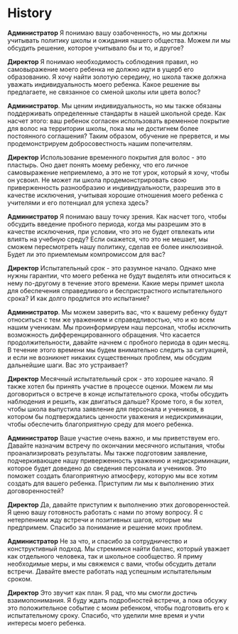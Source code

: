 # History

**Администратор**
Я понимаю вашу озабоченность, но мы должны учитывать политику школы и ожидания нашего общества. Можем ли мы обсудить решение, которое учитывало бы и то, и другое?

**Директор**
Я понимаю необходимость соблюдения правил, но самовыражение моего ребенка не должно идти в ущерб его образованию. Я хочу найти золотую середину, но школа также должна уважать индивидуальность моего ребенка. Какое решение вы предлагаете, не связанное со сменой школы или цвета волос?

**Администратор**.
Мы ценим индивидуальность, но мы также обязаны поддерживать определенные стандарты в нашей школьной среде. Как насчет этого: ваш ребенок согласен использовать временное покрытие для волос на территории школы, пока мы не достигнем более постоянного соглашения? Таким образом, обучение не прервется, и мы продемонстрируем добросовестность нашим попечителям.

**Директор**
Использование временного покрытия для волос - это пластырь. Оно дает понять моему ребенку, что его личное самовыражение неприемлемо, а это не тот урок, который я хочу, чтобы он усвоил. Не может ли школа продемонстрировать свою приверженность разнообразию и индивидуальности, разрешив это в качестве исключения, учитывая хорошие отношения моего ребенка с учителями и его потенциал для успеха здесь?

**Администратор**
Я понимаю вашу точку зрения. Как насчет того, чтобы обсудить введение пробного периода, когда мы разрешим это в качестве исключения, при условии, что это не будет отвлекать или влиять на учебную среду? Если окажется, что это не мешает, мы сможем пересмотреть нашу политику, сделав ее более инклюзивной. Будет ли это приемлемым компромиссом для вас?

**Директор**
Испытательный срок - это разумное начало. Однако мне нужны гарантии, что моего ребенка не будут выделять или относиться к нему по-другому в течение этого времени. Какие меры примет школа для обеспечения справедливого и беспристрастного испытательного срока? И как долго продлится это испытание?

**Администратор**.
Мы можем заверить вас, что к вашему ребенку будут относиться с тем же уважением и справедливостью, что и ко всем нашим ученикам. Мы проинформируем наш персонал, чтобы исключить возможность дифференцированного обращения. Что касается продолжительности, давайте начнем с пробного периода в один месяц. В течение этого времени мы будем внимательно следить за ситуацией, и если не возникнет никаких существенных проблем, мы обсудим дальнейшие шаги. Вас это устраивает?

**Директор**
Месячный испытательный срок - это хорошее начало. Я также хотел бы принять участие в процессе оценки. Можем ли мы договориться о встрече в конце испытательного срока, чтобы обсудить наблюдения и решить, как двигаться дальше? Кроме того, я бы хотел, чтобы школа выпустила заявление для персонала и учеников, в котором бы подтверждались ценности уважения и недискриминации, чтобы обеспечить благоприятную среду для моего ребенка.

**Администратор**
Ваше участие очень важно, и мы приветствуем его. Давайте назначим встречу по окончании месячного испытания, чтобы проанализировать результаты. Мы также подготовим заявление, подчеркивающее нашу приверженность уважению и недискриминации, которое будет доведено до сведения персонала и учеников. Это поможет создать благоприятную атмосферу, которую мы все хотим создать для вашего ребенка. Приступим ли мы к выполнению этих договоренностей?

**Директор**
Да, давайте приступим к выполнению этих договоренностей. Я ценю вашу готовность работать с нами по этому вопросу. Я с нетерпением жду встречи и позитивных шагов, которые мы предпримем. Спасибо за понимание и решение моих проблем.

**Администратор**
Не за что, и спасибо за сотрудничество и конструктивный подход. Мы стремимся найти баланс, который уважает как отдельного человека, так и школьное сообщество. Я приму необходимые меры, и мы свяжемся с вами, чтобы обсудить детали встречи. Давайте вместе работать над успешным испытательным сроком.

**Директор**
Это звучит как план. Я рад, что мы смогли достичь взаимопонимания. Я буду ждать подробностей встречи, а пока обсужу это положительное событие с моим ребенком, чтобы подготовить его к испытательному сроку. Спасибо, что уделили мне время и учли интересы моего ребенка.
